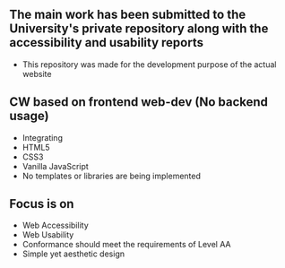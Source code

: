 
## The main work has been submitted to the University's private repository along with the accessibility and usability reports

- This repository was made for the development purpose of the actual website

## CW based on frontend web-dev (No backend usage)

- Integrating 
- HTML5
- CSS3
- Vanilla JavaScript
- No templates or libraries are being implemented 
  
## Focus is on

- Web Accessibility
- Web Usability
- Conformance should meet the requirements of Level AA
- Simple yet aesthetic design

